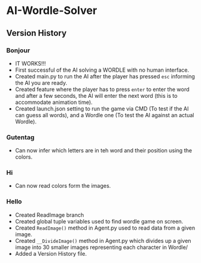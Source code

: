 # AI-Wordle-Solver

## Version History

### Bonjour

- IT WORKS!!!
- First successful of the AI solving a WORDLE with no human interface.
- Created main.py to run the AI after the player has pressed `esc` informing the AI you are ready.
- Created feature where the player has to press `enter` to enter the word and after a few seconds, the AI will enter the next word (this is to accommodate animation time).
- Created launch.json setting to run the game via CMD (To test if the AI can guess all words), and a Wordle one (To test the AI against an actual Wordle).

### Gutentag

- Can now infer which letters are in teh word and their position using the colors.

### Hi

- Can now read colors form the images.

### Hello

- Created ReadImage branch
- Created global tuple variables used to find wordle game on screen.
- Created `ReadImage()` method in Agent.py used to read data from a given image.
- Created `__DivideImage()` method in Agent.py which divides up a given image into 30 smaller images representing each character in Wordle/
- Added a Version History file.
